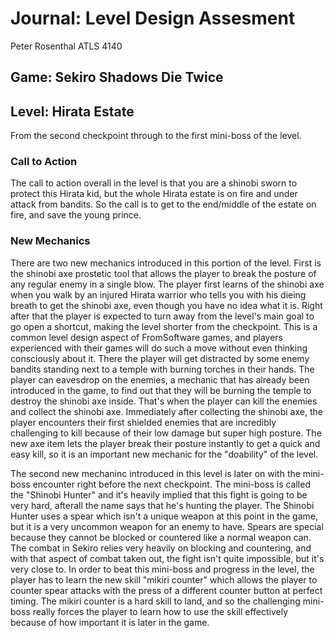 # Journal: Level Design Assesment
Peter Rosenthal  ATLS 4140
## Game: Sekiro Shadows Die Twice
## Level: Hirata Estate
From the second checkpoint through to the first mini-boss of the level.
### Call to Action
The call to action overall in the level is that you are a shinobi sworn to protect this Hirata kid, but the whole Hirata estate is on fire and under attack from bandits. So the call is to get to the end/middle of the estate on fire, and save the young prince.
### New Mechanics
There are two new mechanics introduced in this portion of the level. First is the shinobi axe prostetic tool that allows the player to break the posture of any regular enemy in a single blow. The player first learns of the shinobi axe when you walk by an injured Hirata warrior who tells you with his dieing breath to get the shinobi axe, even though you have no idea what it is. Right after that the player is expected to turn away from the level's main goal to go open a shortcut, making the level shorter from the checkpoint. This is a common level design aspect of FromSoftware games, and players experienced with their games will do such a move without even thinking consciously about it. There the player will get distracted by some enemy bandits standing next to a temple with burning torches in their hands. The player can eavesdrop on the enemies, a mechanic that has already been introduced in the game, to find out that they will be burning the temple to destroy the shinobi axe inside. That's when the player can kill the enemies and collect the shinobi axe. Immediately after collecting the shinobi axe, the player encounters their first shielded enemies that are incredibly challenging to kill because of their low damage but super high posture. The new axe item lets the player break their posture instantly to get a quick and easy kill, so it is an important new mechanic for the "doability" of the level.

The second new mechaninc introduced in this level is later on with the mini-boss encounter right before the next checkpoint. The mini-boss is called the "Shinobi Hunter" and it's heavily implied that this fight is going to be very hard, afterall the name says that he's hunting the player. The Shinobi Hunter uses a spear which isn't a unique weapon at this point in the game, but it is a very uncommon weapon for an enemy to have. Spears are special because they cannot be blocked or countered like a normal weapon can. The combat in Sekiro relies very heavily on blocking and countering, and with that aspect of combat taken out, the fight isn't quite impossible, but it's very close to. In order to beat this mini-boss and progress in the level, the player has to learn the new skill "mikiri counter" which allows the player to counter spear attacks with the press of a different counter button at perfect timing. The mikiri counter is a hard skill to land, and so the challenging mini-boss really forces the player to learn how to use the skill effectively because of how important it is later in the game.
